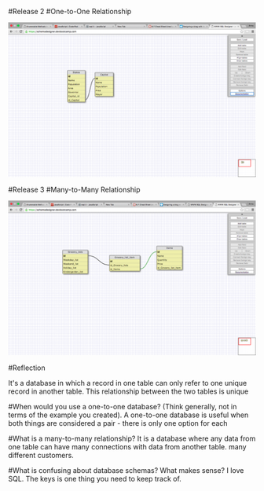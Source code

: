 #Release 2
#One-to-One Relationship


![table image](https://github.com/anfjord/Phase-0/blob/master/week-8/imgs/one_one.png)




#Release 3
#Many-to-Many Relationship


![table image](https://github.com/anfjord/Phase-0/blob/master/week-8/imgs/Many_to_many.png)


#Reflection

It's a database  in which a record in one table can only refer to one unique record in another table.
This relationship between the two tables is unique


#When would you use a one-to-one database? (Think generally, not in terms of the example you created).
A one-to-one database is useful when both things are considered a pair - there is only one option for each


#What is a many-to-many relationship?
It is a database where any data from one table can have many connections with data from another table.  many different customers.

#What is confusing about database schemas? What makes sense?
I love SQL. The keys is one thing you need to keep track of.  
